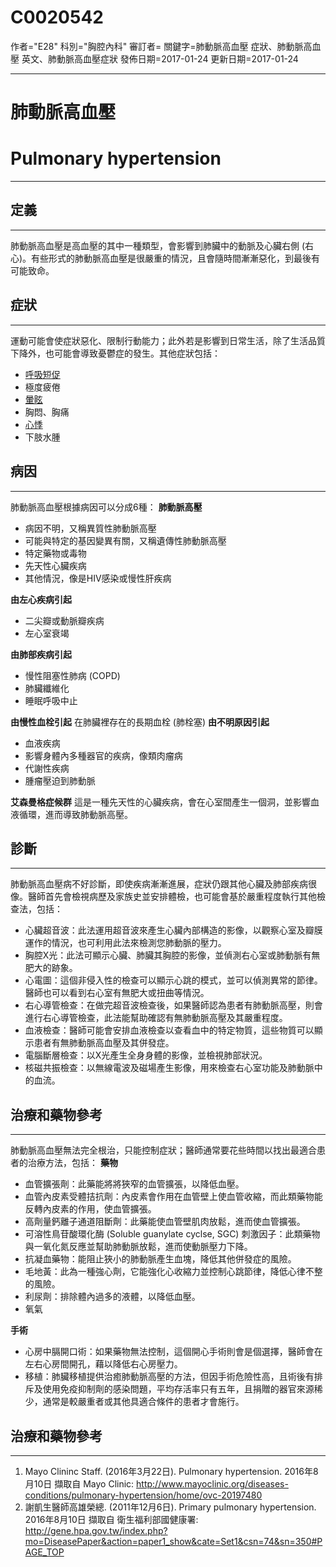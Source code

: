 # C0020542
作者="E28"
科別="胸腔內科"
審訂者=
關鍵字=肺動脈高血壓 症狀、肺動脈高血壓 英文、肺動脈高血壓症狀
發佈日期=2017-01-24
更新日期=2017-01-24

----------
# 肺動脈高血壓
# Pulmonary hypertension
----------
## 定義
----------

肺動脈高血壓是高血壓的其中一種類型，會影響到肺臟中的動脈及心臟右側 (右心)。有些形式的肺動脈高血壓是很嚴重的情況，且會隨時間漸漸惡化，到最後有可能致命。

## 症狀
----------

運動可能會使症狀惡化、限制行動能力；此外若是影響到日常生活，除了生活品質下降外，也可能會導致憂鬱症的發生。其他症狀包括：

- [呼吸短促](C0013404X)
- 極度疲倦
- [暈眩](C0012833-01)
- 胸悶、胸痛
- [心悸](C0030252)
- 下肢水腫
## 病因
----------

肺動脈高血壓根據病因可以分成6種：
**肺動脈高壓**

- 病因不明，又稱異質性肺動脈高壓
- 可能與特定的基因變異有關，又稱遺傳性肺動脈高壓
- 特定藥物或毒物
- 先天性心臟疾病
- 其他情況，像是HIV感染或慢性肝疾病

**由左心疾病引起**

- 二尖瓣或動脈瓣疾病
- 左心室衰竭

**由肺部疾病引起**

- 慢性阻塞性肺病 (COPD)
- 肺臟纖維化
- 睡眠呼吸中止

**由慢性血栓引起**
在肺臟裡存在的長期血栓 (肺栓塞)
**由不明原因引起**

- 血液疾病
- 影響身體內多種器官的疾病，像類肉瘤病
- 代謝性疾病
- 腫瘤壓迫到肺動脈

**艾森曼格症候群**
這是一種先天性的心臟疾病，會在心室間產生一個洞，並影響血液循環，進而導致肺動脈高壓。

## 診斷
----------

肺動脈高血壓病不好診斷，即使疾病漸漸進展，症狀仍跟其他心臟及肺部疾病很像。醫師首先會檢視病歷及家族史並安排體檢，也可能會基於嚴重程度執行其他檢查法，包括：

- 心臟超音波：此法運用超音波來產生心臟內部構造的影像，以觀察心室及瓣膜運作的情況，也可利用此法來檢測您肺動脈的壓力。
- 胸腔X光：此法可顯示心臟、肺臟其胸腔的影像，並偵測右心室或肺動脈有無肥大的跡象。
- 心電圖：這個非侵入性的檢查可以顯示心跳的模式，並可以偵測異常的節律。醫師也可以看到右心室有無肥大或扭曲等情況。
- 右心導管檢查：在做完超音波檢查後，如果醫師認為患者有肺動脈高壓，則會進行右心導管檢查，此法能幫助確認有無肺動脈高壓及其嚴重程度。
- 血液檢查：醫師可能會安排血液檢查以查看血中的特定物質，這些物質可以顯示患者有無肺動脈高血壓及其併發症。
- 電腦斷層檢查：以X光產生全身身體的影像，並檢視肺部狀況。
- 核磁共振檢查：以無線電波及磁場產生影像，用來檢查右心室功能及肺動脈中的血流。
## 治療和藥物參考
----------

肺動脈高血壓無法完全根治，只能控制症狀；醫師通常要花些時間以找出最適合患者的治療方法，包括：
**藥物**

- 血管擴張劑：此藥能將將狹窄的血管擴張，以降低血壓。
- 血管內皮素受體拮抗劑：內皮素會作用在血管壁上使血管收縮，而此類藥物能反轉內皮素的作用，使血管擴張。
- 高劑量鈣離子通道阻斷劑：此藥能使血管壁肌肉放鬆，進而使血管擴張。
- 可溶性鳥苷酸環化酶 (Soluble guanylate cyclse, SGC) 刺激因子：此類藥物與一氧化氮反應並幫助肺動脈放鬆，進而使動脈壓力下降。
- 抗凝血藥物：能阻止狹小的肺動脈產生血塊，降低其他併發症的風險。
- 毛地黃：此為一種強心劑，它能強化心收縮力並控制心跳節律，降低心律不整的風險。
- 利尿劑：排除體內過多的液體，以降低血壓。
- 氧氣

**手術**

- 心房中膈開口術：如果藥物無法控制，這個開心手術則會是個選擇，醫師會在左右心房間開孔，藉以降低右心房壓力。
- 移植：肺臟移植提供治癒肺動脈高壓的方法，但因手術危險性高，且術後有排斥及使用免疫抑制劑的感染問題，平均存活率只有五年，且捐贈的器官來源稀少，通常是較嚴重者或其他具適合條件的患者才會施行。
## 治療和藥物參考
----------
1. Mayo Clininc Staff. (2016年3月22日). Pulmonary hypertension. 2016年8月10日 擷取自 Mayo Clinic: 
  http://www.mayoclinic.org/diseases-conditions/pulmonary-hypertension/home/ovc-20197480
2. 謝凱生醫師高雄榮總. (2011年12月6日). Primary pulmonary hypertension. 2016年8月10日 擷取自 衛生福利部國健康署: 
  http://gene.hpa.gov.tw/index.php?mo=DiseasePaper&action=paper1_show&cate=Set1&csn=74&sn=350#PAGE_TOP

